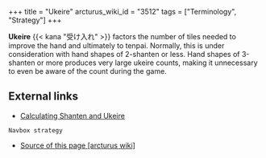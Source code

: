 +++
title = "Ukeire"
arcturus_wiki_id = "3512"
tags = ["Terminology", "Strategy"]
+++

**Ukeire** {{< kana "受け入れ" >}} factors the number of tiles needed to improve the hand and ultimately to tenpai. Normally, this is under consideration with hand shapes of 2-shanten or less. Hand shapes of 3-shanten or more produces very large ukeire counts, making it unnecessary to even be aware of the count during the game.

## External links

  - [Calculating Shanten and Ukeire](https://pathofhouou.blogspot.com/2019/05/calculating-shanten-and-ukeire.html)

```Navbox strategy```
- [Source of this page [arcturus wiki]](http://arcturus.su/wiki/Ukeire)